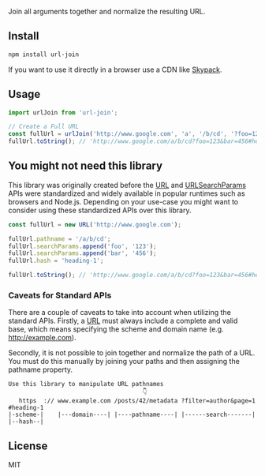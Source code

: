 Join all arguments together and normalize the resulting URL.

## Install

```bash
npm install url-join
```

If you want to use it directly in a browser use a CDN like [Skypack](https://www.skypack.dev/view/url-join).

## Usage

```javascript
import urlJoin from 'url-join';

// Create a Full URL
const fullUrl = urlJoin('http://www.google.com', 'a', '/b/cd', '?foo=123', '&bar=456', '#heading-1');
fullUrl.toString(); // 'http://www.google.com/a/b/cd?foo=123&bar=456#heading-1'
```
## You might not need this library

This library was originally created before the [URL][1] and [URLSearchParams][1] APIs were standardized and widely available in popular runtimes such as browsers and Node.js. Depending on your use-case you might want to consider using these standardized APIs over this library.

```javascript
const fullUrl = new URL('http://www.google.com');

fullUrl.pathname = '/a/b/cd';
fullUrl.searchParams.append('foo', '123');
fullUrl.searchParams.append('bar', '456');
fullUrl.hash = 'heading-1';

fullUrl.toString(); // 'http://www.google.com/a/b/cd?foo=123&bar=456#heading-1'
```

### Caveats for Standard APIs
There are a couple of caveats to take into account when utilizing the standard APIs. Firstly, a [URL][1] must always include a complete and valid base, which means specifying the scheme and domain name (e.g. http://example.com).

Secondly, it is not possible to join together and normalize the path of a URL. You must do this manually by joining your paths and then assigning the pathname property.

```
Use this library to manipulate URL pathnames
                                      👇
   https  :// www.example.com /posts/42/metadata ?filter=author&page=1 #heading-1
|-scheme-|    |---domain----| |----pathname----| |------search-------| |--hash--|
```

## License

MIT

[1]: https://developer.mozilla.org/en-US/docs/Web/API/URL_API